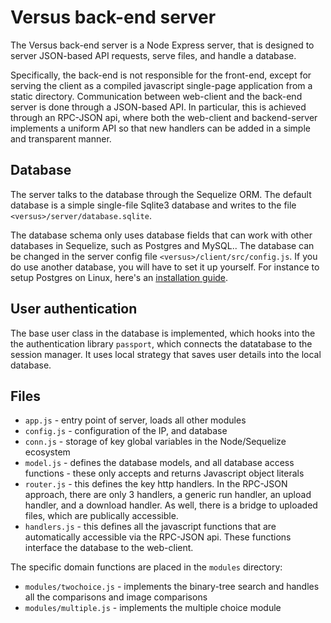 # Versus back-end server

The Versus back-end server is a Node Express server, that is designed to server JSON-based API requests, serve files, and handle a database.

Specifically, the back-end is not responsible for the front-end, except for serving the client as a compiled javascript single-page application from a static directory. Communication between web-client and the back-end server is done through a JSON-based API. In particular, this is achieved through an RPC-JSON api, where both the web-client and backend-server implements a uniform API so that new handlers can be added in a simple and transparent manner.

## Database

The server talks to the database through the Sequelize ORM. The default database is a simple single-file Sqlite3 database and writes to the file `<versus>/server/database.sqlite`.

The database schema only uses database fields that can work with other databases in Sequelize, such as Postgres and MySQL.. The database can be changed in the server config file `<versus>/client/src/config.js`. If you do use another database, you will have to set it up yourself. For instance to setup Postgres on Linux, here's an [installation guide](https://www.digitalocean.com/community/tutorials/how-to-install-and-use-postgresql-on-ubuntu-16-04).

## User authentication

The base user class in the database is implemented, which hooks into the the authentication library `passport`, which connects the datatabase to the session manager. It uses local strategy that saves user details into the local database.

## Files

- `app.js` - entry point of server, loads all other modules
- `config.js` - configuration of the IP, and database
- `conn.js` - storage of key global variables in the Node/Sequelize ecosystem
- `model.js` - defines the database models, and all database access functions - these only accepts and returns Javascript object literals
- `router.js` - this defines the key http handlers. In the RPC-JSON approach, there are only 3 handlers, a generic run handler, an upload handler, and a download handler. As well, there is a bridge to uploaded files, which are publically accessible.
- `handlers.js` - this defines all the javascript functions that are automatically accessible via the RPC-JSON api. These functions interface the database to the web-client. 

The specific domain functions are placed in the `modules` directory:

- `modules/twochoice.js` - implements the binary-tree search and handles all the comparisons and image comparisons
- `modules/multiple.js` - implements the multiple choice module


